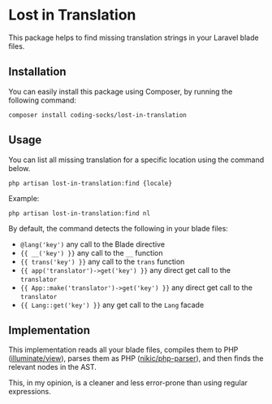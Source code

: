 # Lost in Translation

This package helps to find missing translation strings in your Laravel blade files.

## Installation

You can easily install this package using Composer, by running the following command:

```
composer install coding-socks/lost-in-translation
```

## Usage

You can list all missing translation for a specific location using the command below.

```
php artisan lost-in-translation:find {locale}
```

Example:

```
php artisan lost-in-translation:find nl
```

By default, the command detects the following in your blade files:

- `@lang('key')` any call to the Blade directive
- `{{ __('key') }}` any call to the `__` function
- `{{ trans('key') }}` any call to the `trans` function
- `{{ app('translator')->get('key') }}` any direct get call to the `translator`
- `{{ App::make('translator')->get('key') }}` any direct get call to the `translator`
- `{{ Lang::get('key') }}` any get call to the `Lang` facade

## Implementation

This implementation reads all your blade files, compiles them to PHP ([illuminate/view]), parses them as PHP ([nikic/php-parser]), and then finds the relevant nodes in the AST.

This, in my opinion, is a cleaner and less error-prone than using regular expressions.

[illuminate/view]: https://github.com/illuminate/view
[nikic/php-parser]: https://github.com/nikic/PHP-Parser
